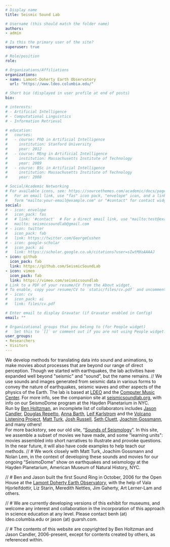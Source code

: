 ```yaml
---
# Display name
title: Seismic Sound Lab

# Username (this should match the folder name)
authors:
- admin

# Is this the primary user of the site?
superuser: true

# Role/position
role: 

# Organizations/Affiliations
organizations:
- name: Lamont-Doherty Earth Observatory
  url: "https://www.ldeo.columbia.edu/"

# Short bio (displayed in user profile at end of posts)
bio: 

# interests:
# - Artificial Intelligence
# - Computational Linguistics
# - Information Retrieval

# education:
#   courses:
#   - course: PhD in Artificial Intelligence
#     institution: Stanford University
#     year: 2012
#   - course: MEng in Artificial Intelligence
#     institution: Massachusetts Institute of Technology
#     year: 2009
#   - course: BSc in Artificial Intelligence
#     institution: Massachusetts Institute of Technology
#     year: 2008

# Social/Academic Networking
# For available icons, see: https://sourcethemes.com/academic/docs/page-builder/#icons
#   For an email link, use "fas" icon pack, "envelope" icon, and a link in the
#   form "mailto:your-email@example.com" or "#contact" for contact widget.
social:
# - icon: envelope
#   icon_pack: fas
#   # link: '#contact'  # For a direct email link, use "mailto:test@example.org".
#   mailto: seismicsoundlab@gmail.com
# - icon: twitter
#   icon_pack: fab
#   link: https://twitter.com/GeorgeCushen
# - icon: google-scholar
#   icon_pack: ai
#   link: https://scholar.google.co.uk/citations?user=sIwtMXoAAAAJ
- icon: github
  icon_pack: fab
  link: https://github.com/SeismicSoundLab
- icon: vimeo
  icon_pack: fab
  link: https://vimeo.com/seismicsoundlab
# Link to a PDF of your resume/CV from the About widget.
# To enable, copy your resume/CV to `static/files/cv.pdf` and uncomment the lines below.
# - icon: cv
#   icon_pack: ai
#   link: files/cv.pdf

# Enter email to display Gravatar (if Gravatar enabled in Config)
email: ""

# Organizational groups that you belong to (for People widget)
#   Set this to `[]` or comment out if you are not using People widget.
user_groups:
- Researchers
- Visitors
---
```


We develop methods for translating data into sound and animations, to make movies about processes that are beyond our range of direct perception. Though we started with earthquakes, the lab activities have expanded well beyond "seismic" and "sound", but the name remains.
// We use sounds and images generated from seismic data in various forms to convey the nature of earthquakes, seismic waves and other aspects of the physics of the Earth. 
The lab is based at [LDEO](http://www.ldeo.columbia.edu/) and the [Computer Music Center](https://cmc.music.columbia.edu/). 
For more info, see the companion site at [seismicsoundlab.org](http://www.seismicsoundlab.org/), with info on our SeismoDome program at the Hayden Planetarium in NYC.  
Run by [Ben Holtzman](https://www.ldeo.columbia.edu/~benh/), an incomplete list of collaborators includes [Jason Candler](https://www.guarsh.com/), [Douglas Repetto](http://douglasrepetto.com), [Anna Barth](https://barthac.github.io/), [Leif Karlstrom](https://pages.uoregon.edu/leif/) and the [Volcano Listening Project](http://www.volcanolisteningproject.org/), [Matt Turk](https://sites.google.com/site/matthewturk/), [Josh Russell](https://jbrussell.github.io/), [Seth Cluett](https://sethcluett.com/), [Joachim Gossmann](http://musicweb2.ucsd.edu/~jo/#intro), and many others!   
For more backstory, see our old site, “[Sounds of Seismology](http://www.ldeo.columbia.edu/res/pi/sounds-of-seismology/)“. 
In this site, we assemble a subset of movies we have made, and some "learning units": movies assembled into short narratives to illustrate and provoke questions. In the near future, it will also have code examples to help teach our methods. 
// # We work closely with Matt Turk, Joachim Gossmann and Nolan Lem, in the context of developing these sounds and movies for our ongoing “SeismoDome” show on earthquakes and seismology at the Hayden Planetarium, American Museum of Natural History, NYC.

// # Ben and Jason built the first Sound Ring in October, 2006 for the Open House at the [Lamont Doherty Earth Observatory](http://www.ldeo.columbia.edu/), with the help of Vala Hjorleifdottir, Liz Starin, Meredith Nettles, Jim Gaherty, Art Lerner-Lam and others. 

// # We are currently developing versions of this exhibit for museums, and welcome any interest and collaboration in the incorporation of this approach in science education at any level. Please contact benh (at) ldeo.columbia.edu or jason (at) guarsh.com.

// # The contents of this website are copyrighted by Ben Holtzman and Jason Candler, 2006-present, except for contents created by others, as referenced within.
